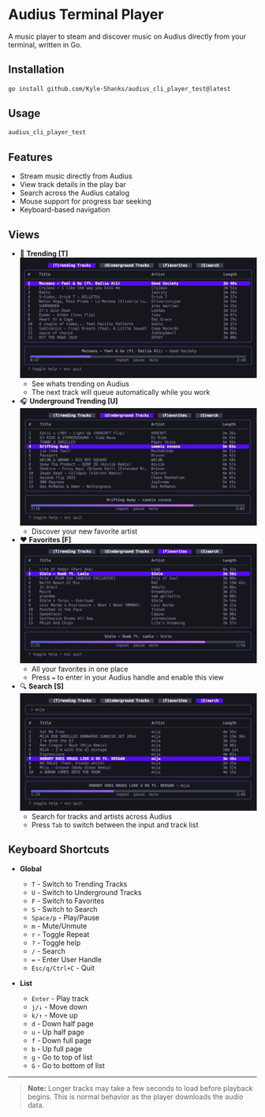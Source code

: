 # Audius Terminal Player

A music player to steam and discover music on Audius directly from your terminal, written in Go.

## Installation

```bash
go install github.com/Kyle-Shanks/audius_cli_player_test@latest
```

## Usage

```bash
audius_cli_player_test
```

## Features

- Stream music directly from Audius
- View track details in the play bar
- Search across the Audius catalog
- Mouse support for progress bar seeking
- Keyboard-based navigation

## Views

- 🎵 **Trending [T]**
  ![Trending View](dist/img/trending_img.png)
  - See whats trending on Audius
  - The next track will queue automatically while you work
- 🎧 **Underground Trending [U]**
  ![Underground View](dist/img/underground_img.png)
  - Discover your new favorite artist
- ❤️ **Favorites [F]**
  ![Favorites View](dist/img/favorites_img.png)
  - All your favorites in one place
  - Press `=` to enter in your Audius handle and enable this view
- 🔍 **Search [S]**
  ![Search View](dist/img/search_img.png)
  - Search for tracks and artists across Audius
  - Press `Tab` to switch between the input and track list

## Keyboard Shortcuts

- **Global**
  - `T` - Switch to Trending Tracks
  - `U` - Switch to Underground Tracks
  - `F` - Switch to Favorites
  - `S` - Switch to Search
  - `Space/p` - Play/Pause
  - `m` - Mute/Unmute
  - `r` - Toggle Repeat
  - `?` - Toggle help
  - `/` - Search
  - `=` - Enter User Handle
  - `Esc/q/Ctrl+C` - Quit

- **List**
  - `Enter` - Play track
  - `j/↓` - Move down
  - `k/↑` - Move up
  - `d` - Down half page
  - `u` - Up half page
  - `f` - Down full page
  - `b` - Up full page
  - `g` - Go to top of list
  - `G` - Go to bottom of list

---

> **Note:** Longer tracks may take a few seconds to load before playback begins. This is normal behavior as the player downloads the audio data.
